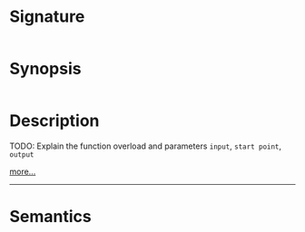 # Signature
```vikid-signature
```

# Synopsis
```vikid-synopsis
```

# Description
TODO: Explain the function overload and parameters `input`, `start point`, `output`

[more...](https://www.w3schools.com/tags/canvas_moveto.asp)

----
# Semantics